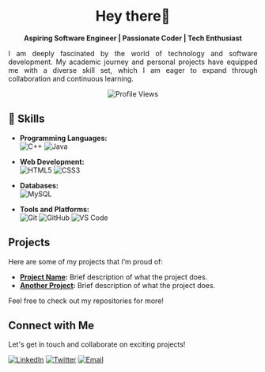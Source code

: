 <h1 align="center">Hey there👋</h1>
<p align="center"><strong>Aspiring Software Engineer | Passionate Coder | Tech Enthusiast</strong></p>

<p align="justify">
I am deeply fascinated by the world of technology and software development. My academic journey and personal projects have equipped me with a diverse skill set, which I am eager to expand through collaboration and continuous learning.
</p>
<p align="center">
  <img src="https://komarev.com/ghpvc/?username=nurhasinahammad&color=blue&style=flat-square" alt="Profile Views">
</p>

## 🧰 Skills

- **Programming Languages:**  
  ![C++](https://img.shields.io/badge/-C++-00599C?style=flat-square&logo=c%2B%2B&logoColor=white)
  ![Java](https://img.shields.io/badge/-Java-007396?style=flat-square&logo=java&logoColor=white)
  
- **Web Development:**  
  ![HTML5](https://img.shields.io/badge/-HTML5-E34F26?style=flat-square&logo=html5&logoColor=white)
  ![CSS3](https://img.shields.io/badge/-CSS3-1572B6?style=flat-square&logo=css3&logoColor=white)
 
- **Databases:**  
  ![MySQL](https://img.shields.io/badge/-MySQL-4479A1?style=flat-square&logo=mysql&logoColor=white)

- **Tools and Platforms:**  
  ![Git](https://img.shields.io/badge/-Git-F05032?style=flat-square&logo=git&logoColor=white)
  ![GitHub](https://img.shields.io/badge/-GitHub-181717?style=flat-square&logo=github&logoColor=white)
  ![VS Code](https://img.shields.io/badge/-VS%20Code-007ACC?style=flat-square&logo=visual-studio-code&logoColor=white)

## Projects

Here are some of my projects that I’m proud of:

- **[Project Name](https://github.com/yourusername/projectname):** Brief description of what the project does.
- **[Another Project](https://github.com/yourusername/anotherproject):** Brief description of what the project does.

Feel free to check out my repositories for more!

## Connect with Me

Let's get in touch and collaborate on exciting projects!

[![LinkedIn](https://img.shields.io/badge/-LinkedIn-0A66C2?style=flat-square&logo=linkedin&logoColor=white)](https://www.linkedin.com/in/yourprofile)
[![Twitter](https://img.shields.io/badge/-Twitter-1DA1F2?style=flat-square&logo=twitter&logoColor=white)](https://twitter.com/yourprofile)
[![Email](https://img.shields.io/badge/-Email-D14836?style=flat-square&logo=gmail&logoColor=white)](mailto:youremail@example.com)
